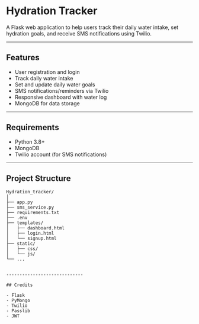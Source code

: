 # Hydration Tracker

A Flask web application to help users track their daily water intake, set hydration goals, and receive SMS notifications using Twilio.

---

## Features

- User registration and login
- Track daily water intake
- Set and update daily water goals
- SMS notifications/reminders via Twilio
- Responsive dashboard with water log
- MongoDB for data storage

-----------------------------

## Requirements

- Python 3.8+
- MongoDB 
- Twilio account (for SMS notifications)

-----------------------------

## Project Structure

```
Hydration_tracker/
│
├── app.py
├── sms_service.py
├── requirements.txt
├── .env
├── templates/
│   ├── dashboard.html
│   ├── login.html
│   └── signup.html
├── static/
│   ├── css/
│   └── js/
└── ...


-----------------------------

## Credits

- Flask
- PyMongo
- Twilio
- Passlib
- JWT

